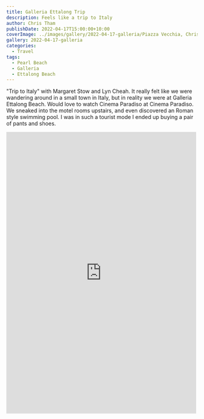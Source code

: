 ```yaml
---
title: Galleria Ettalong Trip
description: Feels like a trip to Italy
author: Chris Tham
publishDate: 2022-04-17T15:00:00+10:00
coverImage: ../images/gallery/2022-04-17-galleria/Piazza Vecchia, Chris and Lyn.jpeg
gallery: 2022-04-17-galleria
categories:
  - Travel
tags:
  - Pearl Beach
  - Galleria
  - Ettalong Beach
---
```


"Trip to Italy" with Margaret Stow and Lyn Cheah. It really felt like we were wandering around in a small town in Italy, but in reality we were at Galleria Ettalong Beach. Would love to watch Cinema Paradiso at Cinema Paradiso. We sneaked into the motel rooms upstairs, and even discovered an Roman style swimming pool. I was in such a tourist mode I ended up buying a pair of pants and shoes.

<iframe src="https://www.facebook.com/plugins/post.php?href=https%3A%2F%2Fwww.facebook.com%2Fchris1.tham%2Fposts%2Fpfbid02nYMyZnE5m4qg6xuzc4gcim65C5an1kNYr7xLYxeMdULdgC7XTDiHdwAmgSU59K3Bl&show_text=true&width=500" width="500" height="742" style="border:none;overflow:hidden" scrolling="no" frameborder="0" allowfullscreen="true" allow="autoplay; clipboard-write; encrypted-media; picture-in-picture; web-share"></iframe>
